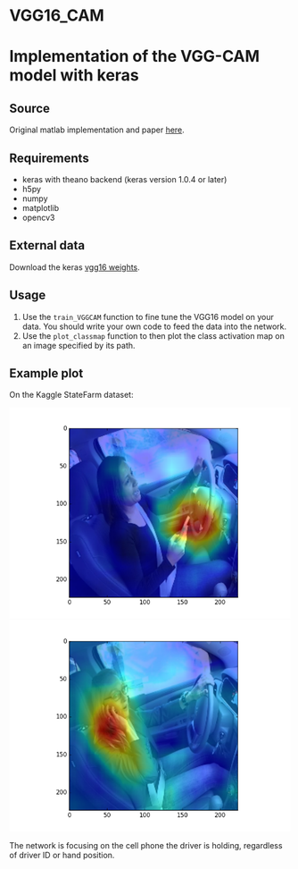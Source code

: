 # VGG16_CAM


# Implementation of the VGG-CAM model with keras

## Source

Original matlab implementation and paper [here](https://github.com/metalbubble/CAM).

## Requirements

- keras with theano backend (keras version 1.0.4 or later)
- h5py
- numpy
- matplotlib
- opencv3

## External data

Download the keras [vgg16 weights](https://gist.github.com/baraldilorenzo/07d7802847aaad0a35d3).

## Usage

1. Use the `train_VGGCAM` function to fine tune the VGG16 model on your data. You should write your own code to feed the data into the network.
2. Use the `plot_classmap` function to then plot the class activation map on an image specified by its path.

## Example plot

On the Kaggle StateFarm dataset:

![Drive + Phone 1](example_VGG16CAM1.png)
![Drive + Phone 2](example_VGG16CAM2.png)

The network is focusing on the cell phone the driver is holding, regardless of driver ID or hand position.
